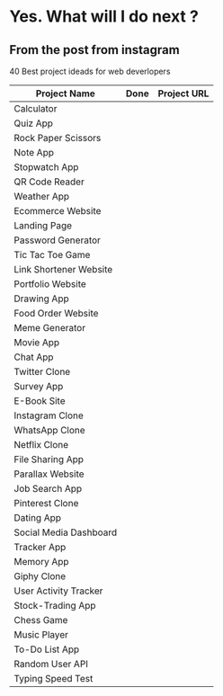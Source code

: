 # Yes. What will I do next ?
## From the post from instagram
40 Best project ideads for web deverlopers


| Project Name           | Done | Project URL |
|------------------------|------|-------------|
| Calculator             |      |             |
| Quiz App               |      |             |
| Rock Paper Scissors    |      |             |
| Note App               |      |             |
| Stopwatch App          |      |             |
| QR Code Reader         |      |             |
| Weather App            |      |             |
| Ecommerce Website      |      |             |
| Landing Page           |      |             |
| Password Generator     |      |             |
| Tic Tac Toe Game       |      |             |
| Link Shortener Website |      |             |
| Portfolio Website      |      |             |
| Drawing App            |      |             |
| Food Order Website     |      |             |
| Meme Generator         |      |             |
| Movie App              |      |             |
| Chat App               |      |             |
| Twitter Clone          |      |             |
| Survey App             |      |             |
| E-Book Site            |      |             |
| Instagram Clone        |      |             |
| WhatsApp Clone         |      |             |
| Netflix Clone          |      |             |
| File Sharing App       |      |             |
| Parallax Website       |      |             |
| Job Search App         |      |             |
| Pinterest Clone        |      |             |
| Dating App             |      |             |
| Social Media Dashboard |      |             |
| Tracker App            |      |             |
| Memory App             |      |             |
| Giphy Clone            |      |             |
| User Activity Tracker  |      |             |
| Stock-Trading App      |      |             |
| Chess Game             |      |             |
| Music Player           |      |             |
| To-Do List App         |      |             |
| Random User API        |      |             |
| Typing Speed Test      |      |             |


